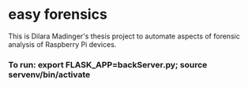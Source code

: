 # easy forensics
This is Dilara Madinger's thesis project to automate aspects of forensic analysis of Raspberry Pi devices.

### To run: export FLASK_APP=backServer.py; source servenv/bin/activate
